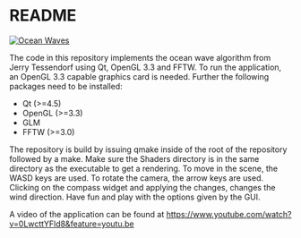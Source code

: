# README #

[![Ocean Waves](http://img.youtube.com/vi/0LwcttYFld8/0.jpg)](https://www.youtube.com/watch?v=0LwcttYFld8 "Ocean Waves")

The code in this repository implements the ocean wave algorithm from Jerry Tessendorf using Qt, OpenGL 3.3 and FFTW. To run the application, an OpenGL 3.3 capable graphics card is needed.
Further the following packages need to be installed:

  * Qt (>=4.5)
  * OpenGL (>=3.3)
  * GLM 
  * FFTW (>=3.0)
  
The repository is build by issuing qmake inside of the root of the repository followed by a make. Make sure the Shaders directory is in the same directory as the executable to get a rendering.
To move in the scene, the WASD keys are used. To rotate the camera, the arrow keys are used. Clicking on the compass widget and applying the changes, changes the wind direction. Have fun and play
with the options given by the GUI. 

A video of the application can be found at https://www.youtube.com/watch?v=0LwcttYFld8&feature=youtu.be
